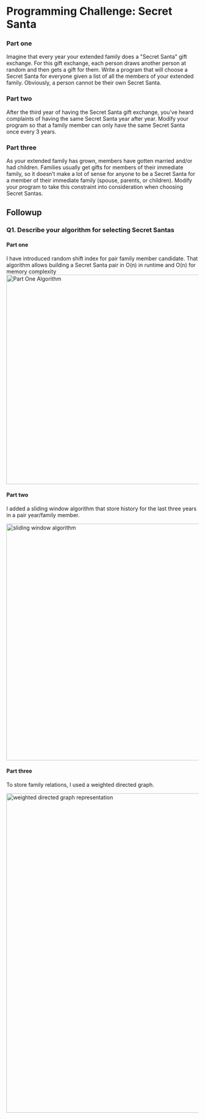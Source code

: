 # Programming Challenge: Secret Santa

### Part one
Imagine that every year your extended family does a "Secret Santa" gift exchange. 
For this gift exchange, each person draws another person at random and then gets a gift for them. 
Write a program that will choose a Secret Santa for everyone given a list of all the members of your extended family. 
Obviously, a person cannot be their own Secret Santa.

### Part two
After the third year of having the Secret Santa gift exchange, 
you’ve heard complaints of having the same Secret Santa year after year. 
Modify your program so that a family member can only have the same Secret Santa once every 3 years.

### Part three
As your extended family has grown, members have gotten married and/or had children. 
Families usually get gifts for members of their immediate family, 
so it doesn’t make a lot of sense for anyone to be 
a Secret Santa for a member of their immediate family (spouse, parents, or children). 
Modify your program to take this constraint into consideration when choosing Secret Santas.

## Followup

### Q1. Describe your algorithm for selecting Secret Santas

#### Part one 

I have introduced random shift index for pair family member candidate. 
That algorithm allows building a Secret Santa pair in O(n) in runtime and O(n) for memory complexity  
<img width="547" alt="Part One Algorithm" src="https://user-images.githubusercontent.com/4140597/54382056-10ece280-4687-11e9-86c2-f7b6d134dbe7.png">

#### Part two 

I added a sliding window algorithm that store history for the last three years in a pair year/family member. 

<img width="618" alt="sliding window algorithm" src="https://user-images.githubusercontent.com/4140597/54473875-8f579a80-47d5-11e9-8b80-8c42897e5a51.png">

#### Part three

To store family relations, I used a weighted directed graph.

<img width="834" alt="weighted directed graph representation" src="https://user-images.githubusercontent.com/4140597/54473703-3b4bb680-47d3-11e9-993f-23b5bebfab23.png">
